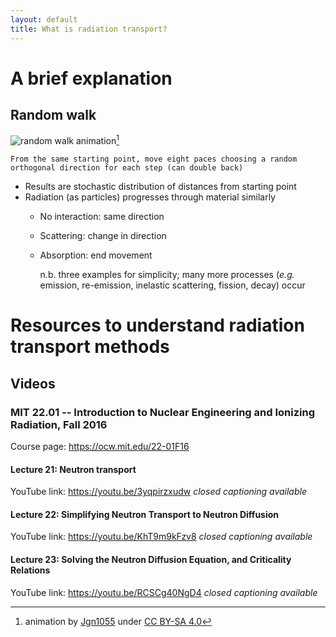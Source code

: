 ```yaml
---
layout: default
title: What is radiation transport?
---
```


# A brief explanation
## Random walk
![random walk animation](https://upload.wikimedia.org/wikipedia/commons/9/9b/Random_Walk_Simulator.gif)[^1]

[^1]:animation by [Jgn1055](https://en.wikipedia.org/wiki/File:Random_Walk_Simulator.gif) under [CC BY-SA 4.0](https://creativecommons.org/licenses/by-sa/4.0/deed.en)

` From the same starting point, move eight paces choosing a random orthogonal direction for each step (can double back) `
+ Results are stochastic distribution of distances from starting point
+ Radiation (as particles) progresses through material similarly
  - No interaction: same direction
  - Scattering: change in direction
  - Absorption: end movement
  
	n.b. three examples for simplicity; many more processes (_e.g._ emission, re-emission, inelastic scattering, fission, decay) occur



# Resources to understand radiation transport methods
## Videos
### MIT 22.01 -- Introduction to Nuclear Engineering and Ionizing Radiation, Fall 2016
Course page: <https://ocw.mit.edu/22-01F16>
#### Lecture 21: Neutron transport
YouTube link: <https://youtu.be/3yqpirzxudw>  *closed captioning available*
#### Lecture 22: Simplifying Neutron Transport to Neutron Diffusion
YouTube link: <https://youtu.be/KhT9m9kFzv8>  *closed captioning available*
#### Lecture 23: Solving the Neutron Diffusion Equation, and Criticality Relations
YouTube link: <https://youtu.be/RCSCg40NgD4>  *closed captioning available*
